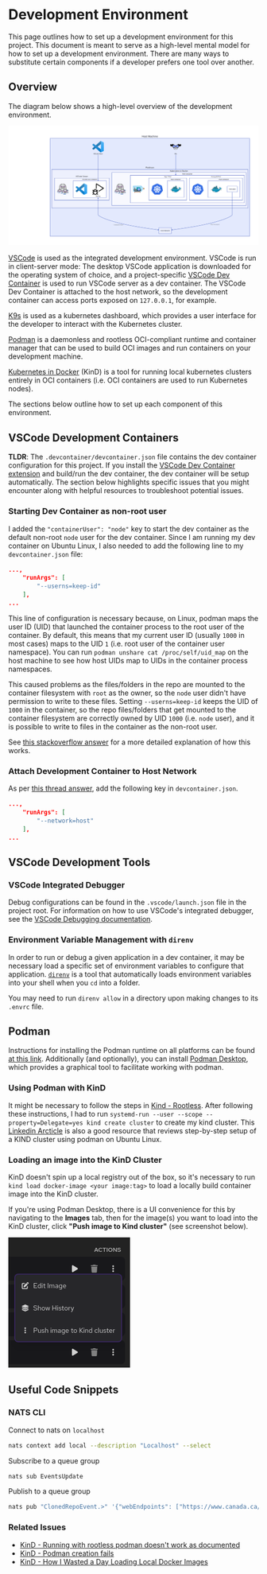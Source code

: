 # Development Environment

This page outlines how to set up a development environment for this project. This document is meant to serve as a high-level mental model for how to set up a development environment. There are many ways to substitute certain components if a developer prefers one tool over another.

## Overview

The diagram below shows a high-level overview of the development environment.

![Development Environment](diagrams/dev-environment.svg)

[VSCode](https://code.visualstudio.com/) is used as the integrated development environment. VSCode is run in client-server mode: The desktop VSCode application is downloaded for the operating system of choice, and a project-specific [VSCode Dev Container](https://code.visualstudio.com/docs/devcontainers/containers) is used to run VSCode server as a dev container. The VSCode Dev Container is attached to the host network, so the development container can access ports exposed on `127.0.0.1`, for example.

[K9s](https://k9scli.io/) is used as a kubernetes dashboard, which provides a user interface for the developer to interact with the Kubernetes cluster.

[Podman](https://podman.io/) is a daemonless and rootless OCI-compliant runtime and container manager that can be used to build OCI images and run containers on your development machine.

[Kubernetes in Docker](https://kind.sigs.k8s.io/) (KinD) is a tool for running local kubernetes clusters entirely in OCI containers (i.e. OCI containers are used to run Kubernetes nodes). 

The sections below outline how to set up each component of this environment.

## VSCode Development Containers

**TLDR**: The `.devcontainer/devcontainer.json` file contains the dev container configuration for this project. If you install the [VSCode Dev Container extension](https://marketplace.visualstudio.com/items?itemName=ms-vscode-remote.remote-containers) and build/run the dev container, the dev container will be setup automatically. The section below highlights specific issues that you might encounter along with helpful resources to troubleshoot potential issues.

### Starting Dev Container as non-root user

I added the `"containerUser": "node"` key to start the dev container as the default non-root `node` user for the dev container. Since I am running my dev container on Ubuntu Linux, I also needed to add the following line to my `devcontainer.json` file:

```json
...,
	"runArgs": [
		"--userns=keep-id"
	],
...
```

This line of configuration is necessary because, on Linux, podman maps the user ID (UID) that launched the container process to the root user of the container. By default, this means that my current user ID (usually `1000` in most cases) maps to the UID `1` (i.e. root user of the container user namespace). You can run `podman unshare cat /proc/self/uid_map` on the host machine to see how host UIDs map to UIDs in the container process namespaces.

This caused problems as the files/folders in the repo are mounted to the container filesystem with `root` as the owner, so the `node` user didn't have permission to write to these files. Setting `--userns=keep-id` keeps the UID of `1000` in the container, so the repo files/folders that get mounted to the container filesystem are correctly owned by UID `1000` (i.e. `node` user), and it is possible to write to files in the container as the non-root user.

See [this stackoverflow answer](https://stackoverflow.com/a/70774211) for a more detailed explanation of how this works.

### Attach Development Container to Host Network

As per [this thread answer](https://community.home-assistant.io/t/developing-in-devcontainer-how-to-access-local-network-of-host/271935/2), add the following key in `devcontainer.json`.

```json
...,
	"runArgs": [
		"--network=host"
	],
...
```

## VSCode Development Tools

### VSCode Integrated Debugger

Debug configurations can be found in the `.vscode/launch.json` file in the project root. For information on how to use VSCode's integrated debugger, see the [VSCode Debugging documentation](https://code.visualstudio.com/docs/editor/debugging).

### Environment Variable Management with `direnv` 

In order to run or debug a given application in a dev container, it may be necessary load a specific set of environment variables to configure that application. [`direnv`](https://direnv.net/) is a tool that automatically loads environment variables into your shell when you `cd` into a folder.

You may need to run `direnv allow` in a directory upon making changes to its `.envrc` file.

## Podman

Instructions for installing the Podman runtime on all platforms can be found [at this link](https://podman.io/docs/installation). Additionally (and optionally), you can install [Podman Desktop](https://podman-desktop.io/), which provides a graphical tool to facilitate working with podman.

### Using Podman with KinD

It might be necessary to follow the steps in [Kind - Rootless](https://kind.sigs.k8s.io/docs/user/rootless/#creating-a-kind-cluster-with-rootless-podman). After following these instructions, I had to run `systemd-run --user --scope --property=Delegate=yes kind create cluster` to create my kind cluster. This [Linkedin Arcticle](https://www.linkedin.com/pulse/deploying-kubernetes-in-docker-kind-cluster-using-podman-tom-dean-1c) is also a good resource that reviews step-by-step setup of a KIND cluster using podman on Ubuntu Linux.

### Loading an image into the KinD Cluster

KinD doesn't spin up a local registry out of the box, so it's necessary to run `kind load docker-image <your image:tag>` to load a locally build container image into the KinD cluster.

If you're using Podman Desktop, there is a UI convenience for this by navigating to the **Images** tab, then for the image(s) you want to load into the KinD cluster, click **"Push image to Kind cluster"** (see screenshot below).

![Push image to KinD](./img/podman-push-image-to-kind.png)

## Useful Code Snippets

### NATS CLI

Connect to nats on `localhost`

```bash
nats context add local --description "Localhost" --select
```

Subscribe to a queue group

```bash
nats sub EventsUpdate
```

Publish to a queue group

```bash
nats pub "ClonedRepoEvent.>" '{"webEndpoints": ["https://www.canada.ca/en/public-health.html"]}'`
```

### Related Issues
- [KinD - Running with rootless podman doesn't work as documented](https://github.com/kubernetes-sigs/kind/issues/2872)
- [KinD - Podman creation fails](https://github.com/kubernetes-sigs/kind/issues/2537)
- [KinD - How I Wasted a Day Loading Local Docker Images](https://iximiuz.com/en/posts/kubernetes-kind-load-docker-image/)